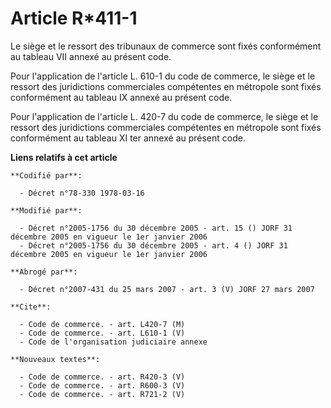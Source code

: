 # Article R*411-1

Le siège et le ressort des tribunaux de commerce sont fixés conformément au tableau VII annexé au présent code.

Pour l'application de l'article L. 610-1 du code de commerce, le siège et le ressort des juridictions commerciales
compétentes en métropole sont fixés conformément au tableau IX annexé au présent code.

Pour l'application de l'article L. 420-7 du code de commerce, le siège et le ressort des juridictions commerciales
compétentes en métropole sont fixés conformément au tableau XI ter annexé au présent code.

**Liens relatifs à cet article**

	**Codifié par**:

	  - Décret n°78-330 1978-03-16

	**Modifié par**:

	  - Décret n°2005-1756 du 30 décembre 2005 - art. 15 () JORF 31 décembre 2005 en vigueur le 1er janvier 2006
	  - Décret n°2005-1756 du 30 décembre 2005 - art. 4 () JORF 31 décembre 2005 en vigueur le 1er janvier 2006

	**Abrogé par**:

	  - Décret n°2007-431 du 25 mars 2007 - art. 3 (V) JORF 27 mars 2007

	**Cite**:

	  - Code de commerce. - art. L420-7 (M)
	  - Code de commerce. - art. L610-1 (V)
	  - Code de l'organisation judiciaire annexe

	**Nouveaux textes**:

	  - Code de commerce. - art. R420-3 (V)
	  - Code de commerce. - art. R600-3 (V)
	  - Code de commerce. - art. R721-2 (V)
